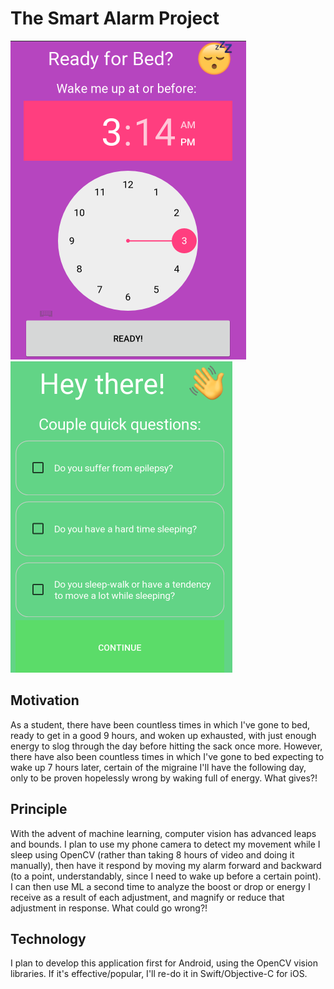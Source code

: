 # The Smart Alarm Project

![Landing Page](/doc/media/landingpage.png) ![Intro Questions](/doc/media/introquestions.png)

## Motivation
As a student, there have been countless times in which I've gone to bed, ready to get in a good 9 hours, and woken up exhausted, with just enough energy to slog through the day before hitting the sack once more.  However, there have also been countless times in which I've gone to bed expecting to wake up 7 hours later, certain of the migraine I'll have the following day, only to be proven hopelessly wrong by waking full of energy.  What gives?!

## Principle
With the advent of machine learning, computer vision has advanced leaps and bounds.  I plan to use my phone camera to  detect my movement while I sleep using OpenCV (rather than taking 8 hours of video and doing it manually), then have it respond by moving my alarm forward and backward (to a point, understandably, since I need to wake up before a certain point).  I can then use ML a second time to analyze the boost or drop or energy I receive as a result of each adjustment, and magnify or reduce that adjustment in response.  What could go wrong?!  

## Technology
I plan to develop this application first for Android, using the OpenCV vision libraries.  If it's effective/popular, I'll re-do it in Swift/Objective-C for iOS.
